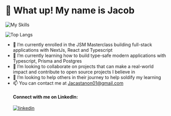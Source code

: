 # 💪 What up! My name is Jacob 
![My Skills](https://skillicons.dev/icons?i=js,ts,react,next,nodejs,tailwind,python,mongodb,postgres) 

  ![Top Langs](https://github-readme-stats.vercel.app/api/top-langs/?username=jacastanon01&theme=tokyonight)
- 🔭 I’m currently enrolled in the JSM Masterclass building full-stack applications with NextJs, React and Typescript
- 🌱 I’m currently learning how to build type-safe modern applications with Typescript, Prisma and Postgres
- 👯 I’m looking to collaborate on projects that can make a real-world impact and contribute to open source projects I believe in
- 🤔 I’m looking to help others in their journey to help soldify my learning
- 📫 You can contact me at [Jacastanon01\@gmail.com](mailto:jacastanon01@gmail.com?subject=I%20saw%20your%20profile%20on%20GitHub!)
  #### Connect with me on LinkedIn:
  [![linkedin](https://skillicons.dev/icons?i=linkedin)](https://www.linkedin.com/in/jacob-castanon-b76490168/)

